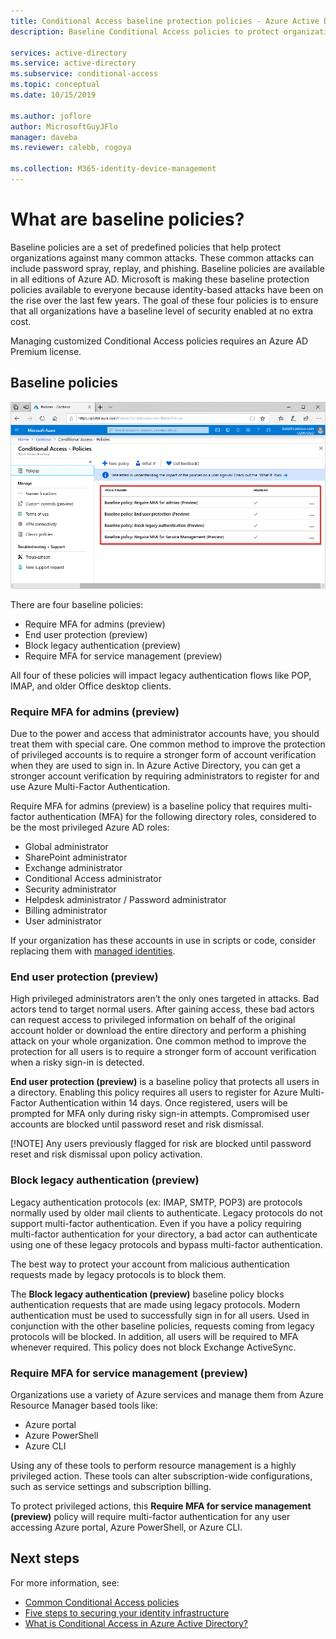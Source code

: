 ```yaml
---
title: Conditional Access baseline protection policies - Azure Active Directory
description: Baseline Conditional Access policies to protect organizations from common attacks

services: active-directory
ms.service: active-directory
ms.subservice: conditional-access
ms.topic: conceptual
ms.date: 10/15/2019

ms.author: joflore
author: MicrosoftGuyJFlo
manager: daveba
ms.reviewer: calebb, rogoya

ms.collection: M365-identity-device-management
---
```

# What are baseline policies?

Baseline policies are a set of predefined policies that help protect organizations against many common attacks. These common attacks can include password spray, replay, and phishing. Baseline policies are available in all editions of Azure AD. Microsoft is making these baseline protection policies available to everyone because identity-based attacks have been on the rise over the last few years. The goal of these four policies is to ensure that all organizations have a baseline level of security enabled at no extra cost.  

Managing customized Conditional Access policies requires an Azure AD Premium license.

## Baseline policies

![Conditional Access baseline policies in the Azure portal](./media/concept-baseline-protection/conditional-access-policies.png)

There are four baseline policies:

* Require MFA for admins (preview)
* End user protection (preview)
* Block legacy authentication (preview)
* Require MFA for service management (preview)

All four of these policies will impact legacy authentication flows like POP, IMAP, and older Office desktop clients.

### Require MFA for admins (preview)

Due to the power and access that administrator accounts have, you should treat them with special care. One common method to improve the protection of privileged accounts is to require a stronger form of account verification when they are used to sign in. In Azure Active Directory, you can get a stronger account verification by requiring administrators to register for and use Azure Multi-Factor Authentication.

Require MFA for admins (preview) is a baseline policy that requires multi-factor authentication (MFA) for the following directory roles, considered to be the most privileged Azure AD roles:

* Global administrator
* SharePoint administrator
* Exchange administrator
* Conditional Access administrator
* Security administrator
* Helpdesk administrator / Password administrator
* Billing administrator
* User administrator

If your organization has these accounts in use in scripts or code, consider replacing them with [managed identities](../managed-identities-azure-resources/overview.md).

### End user protection (preview)

High privileged administrators aren’t the only ones targeted in attacks. Bad actors tend to target normal users. After gaining access, these bad actors can request access to privileged information on behalf of the original account holder or download the entire directory and perform a phishing attack on your whole organization. One common method to improve the protection for all users is to require a stronger form of account verification when a risky sign-in is detected.

**End user protection (preview)** is a baseline policy that protects all users in a directory. Enabling this policy requires all users to register for Azure Multi-Factor Authentication within 14 days. Once registered, users will be prompted for MFA only during risky sign-in attempts. Compromised user accounts are blocked until password reset and risk dismissal. 

[!NOTE]
Any users previously flagged for risk are blocked until password reset and risk dismissal upon policy activation.

### Block legacy authentication (preview)

Legacy authentication protocols (ex: IMAP, SMTP, POP3) are protocols normally used by older mail clients to authenticate. Legacy protocols do not support multi-factor authentication. Even if you have a policy requiring multi-factor authentication for your directory, a bad actor can authenticate using one of these legacy protocols and bypass multi-factor authentication.

The best way to protect your account from malicious authentication requests made by legacy protocols is to block them.

The **Block legacy authentication (preview)** baseline policy blocks authentication requests that are made using legacy protocols. Modern authentication must be used to successfully sign in for all users. Used in conjunction with the other baseline policies, requests coming from legacy protocols will be blocked. In addition, all users will be required to MFA whenever required. This policy does not block Exchange ActiveSync.

### Require MFA for service management (preview)

Organizations use a variety of Azure services and manage them from Azure Resource Manager based tools like:

* Azure portal
* Azure PowerShell
* Azure CLI

Using any of these tools to perform resource management is a highly privileged action. These tools can alter subscription-wide configurations, such as service settings and subscription billing.

To protect privileged actions, this **Require MFA for service management (preview)** policy will require multi-factor authentication for any user accessing Azure portal, Azure PowerShell, or Azure CLI.

## Next steps

For more information, see:

* [Common Conditional Access policies](concept-conditional-access-policy-common.md)
* [Five steps to securing your identity infrastructure](../../security/fundamentals/steps-secure-identity.md)
* [What is Conditional Access in Azure Active Directory?](overview.md)
